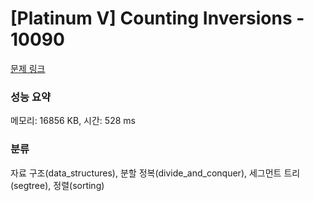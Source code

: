 # [Platinum V] Counting Inversions - 10090 

[문제 링크](https://www.acmicpc.net/problem/10090) 

### 성능 요약

메모리: 16856 KB, 시간: 528 ms

### 분류

자료 구조(data_structures), 분할 정복(divide_and_conquer), 세그먼트 트리(segtree), 정렬(sorting)

